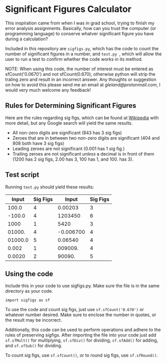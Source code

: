 # Significant Figures Calculator

This inspiration came from when I was in grad school, trying to finish my error analysis assignments. Basically, how can you trust the computer (or programming language) to conserve whatver significant figure you have during a calculation?

 Included in this repository are `sigfigs.py`, which has the code to count the number of significant figures in a number, and `test.py `, which will allow the user to run a test to confirm whether the code works in its method.
 
NOTE: When using this code, the number of interest must be entered as sfCount('0.0670') and not sfCount(0.670), otherwise python will strip the traling zero and result in an incorrect answer. Any thoughts or suggestion on how to avoid this please send me an email at _gleland@protonmail.com_, I would very much welcome any feedback!


## Rules for Determining Significant Figures

Here are the rules regarding sig figs, which can be found at [Wikipedia](https://en.wikipedia.org/wiki/Significant_figures) with more detail, but any Google search will yield the same results.

 - All non-zero digits are significant (843 has 3 sig figs)
 - Zeroes that are in between two non-zero digits are significant (404 and 808 both have 3 sig figs)
 - Leading zeroes are not significant (0.001 has 1 sig fig.)
 - Trailing zeroes are not significant *unless* a decimal is in front of them (1200 has 2 sig figs, 2.00 has 3, 100 has 1, and 100. has 3).
 
 
 
## Test script 
 
 Running `test.py` should yield these results:
 
|Input| Sig Figs|Input |Sig Figs|
|---|---|---|---|
|100.0  | 4| 0.00203  | 3|
|-100.0 | 4| 1203450  | 6|
|1000   | 1| 5420     | 3|
|01000. | 4| -0.006700| 4|
|01000.0| 5| 0.06540  | 4|
|0.002  | 1| 009009.  | 4|
|0.0020 | 2| 90090.   | 5|




## Using the code

Include this in your code to use sigfigs.py. Make sure the file is in the same directory as your code.

`import sigfigs as sf`

To use the code and count sig figs, just use `sf.sfCount('0.670')` or whatever number desired. Make sure to enclose the number in quotes, or the result may be incorrect.

Additionally, this code can be used to perform operations and adhere to the rules of preserving sigfigs. After importing the file into your code just add `sf.sfMult()` for multiplying, `sf.sfDiv()` for dividing, `sf.sfAdd()` for adding, and `sf.sfSub()` for dividing.

To count sig figs, use `sf.sfCount()`, or to round sig figs, use `sf.sfRound()`.
